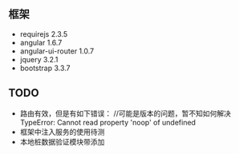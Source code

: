 ## 框架
* requirejs 2.3.5
* angular 1.6.7
* angular-ui-router 1.0.7
* jquery 3.2.1
* bootstrap 3.3.7
## TODO
* 路由有效，但是有如下错误：
    //可能是版本的问题，暂不知如何解决
    TypeError: Cannot read property 'noop' of undefined
* 框架中注入服务的使用待测
* 本地桩数据验证模块带添加